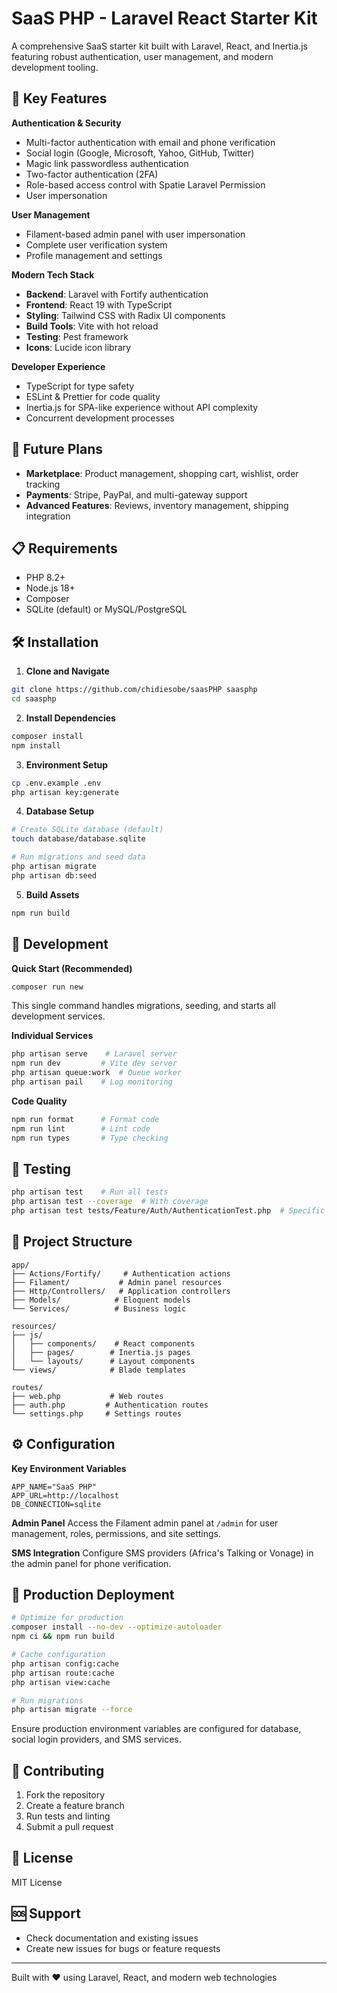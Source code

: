 # SaaS PHP - Laravel React Starter Kit

A comprehensive SaaS starter kit built with Laravel, React, and Inertia.js featuring robust authentication, user management, and modern development tooling.

## 🚀 Key Features

**Authentication & Security**
- Multi-factor authentication with email and phone verification
- Social login (Google, Microsoft, Yahoo, GitHub, Twitter)
- Magic link passwordless authentication
- Two-factor authentication (2FA)
- Role-based access control with Spatie Laravel Permission
- User impersonation

**User Management**
- Filament-based admin panel with user impersonation
- Complete user verification system
- Profile management and settings

**Modern Tech Stack**
- **Backend**: Laravel with Fortify authentication
- **Frontend**: React 19 with TypeScript
- **Styling**: Tailwind CSS with Radix UI components
- **Build Tools**: Vite with hot reload
- **Testing**: Pest framework
- **Icons**: Lucide icon library

**Developer Experience**
- TypeScript for type safety
- ESLint & Prettier for code quality
- Inertia.js for SPA-like experience without API complexity
- Concurrent development processes

## 🔮 Future Plans

- **Marketplace**: Product management, shopping cart, wishlist, order tracking
- **Payments**: Stripe, PayPal, and multi-gateway support
- **Advanced Features**: Reviews, inventory management, shipping integration

## 📋 Requirements

- PHP 8.2+
- Node.js 18+
- Composer
- SQLite (default) or MySQL/PostgreSQL

## 🛠️ Installation

1. **Clone and Navigate**
```bash
git clone https://github.com/chidiesobe/saasPHP saasphp
cd saasphp
```

2. **Install Dependencies**
```bash
composer install
npm install
```

3. **Environment Setup**
```bash
cp .env.example .env
php artisan key:generate
```

4. **Database Setup**
```bash
# Create SQLite database (default)
touch database/database.sqlite

# Run migrations and seed data
php artisan migrate
php artisan db:seed
```

5. **Build Assets**
```bash
npm run build
```

## 🚀 Development

**Quick Start (Recommended)**
```bash
composer run new
```
This single command handles migrations, seeding, and starts all development services.

**Individual Services**
```bash
php artisan serve    # Laravel server
npm run dev         # Vite dev server
php artisan queue:work  # Queue worker
php artisan pail    # Log monitoring
```

**Code Quality**
```bash
npm run format      # Format code
npm run lint        # Lint code
npm run types       # Type checking
```

## 🧪 Testing

```bash
php artisan test    # Run all tests
php artisan test --coverage  # With coverage
php artisan test tests/Feature/Auth/AuthenticationTest.php  # Specific test
```

## 📁 Project Structure

```
app/
├── Actions/Fortify/     # Authentication actions
├── Filament/           # Admin panel resources
├── Http/Controllers/   # Application controllers
├── Models/            # Eloquent models
└── Services/          # Business logic

resources/
├── js/
│   ├── components/    # React components
│   ├── pages/        # Inertia.js pages
│   └── layouts/      # Layout components
└── views/            # Blade templates

routes/
├── web.php           # Web routes
├── auth.php         # Authentication routes
└── settings.php     # Settings routes
```

## ⚙️ Configuration

**Key Environment Variables**
```env
APP_NAME="SaaS PHP"
APP_URL=http://localhost
DB_CONNECTION=sqlite
```

**Admin Panel**
Access the Filament admin panel at `/admin` for user management, roles, permissions, and site settings.

**SMS Integration**
Configure SMS providers (Africa's Talking or Vonage) in the admin panel for phone verification.

## 🚀 Production Deployment

```bash
# Optimize for production
composer install --no-dev --optimize-autoloader
npm ci && npm run build

# Cache configuration
php artisan config:cache
php artisan route:cache
php artisan view:cache

# Run migrations
php artisan migrate --force
```

Ensure production environment variables are configured for database, social login providers, and SMS services.

## 🤝 Contributing

1. Fork the repository
2. Create a feature branch
3. Run tests and linting
4. Submit a pull request

## 📄 License

MIT License

## 🆘 Support

- Check documentation and existing issues
- Create new issues for bugs or feature requests

---

Built with ❤️ using Laravel, React, and modern web technologies